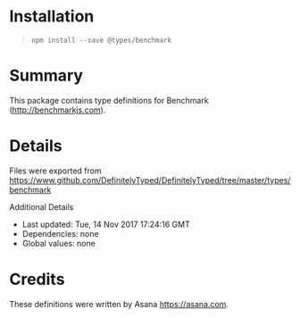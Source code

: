 # Installation
> `npm install --save @types/benchmark`

# Summary
This package contains type definitions for Benchmark (http://benchmarkjs.com).

# Details
Files were exported from https://www.github.com/DefinitelyTyped/DefinitelyTyped/tree/master/types/benchmark

Additional Details
 * Last updated: Tue, 14 Nov 2017 17:24:16 GMT
 * Dependencies: none
 * Global values: none

# Credits
These definitions were written by Asana <https://asana.com>.
